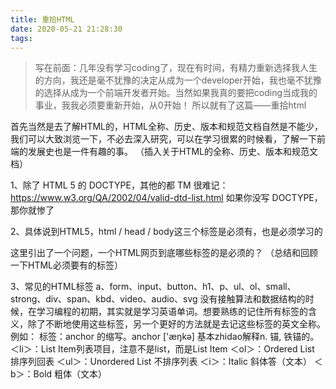```yaml
---
title: 重拾HTML
date: 2020-05-21 21:28:30
tags:
---
```

> 写在前面：几年没有学习coding了，现在有时间，有精力重新选择我人生的方向，我还是毫不犹豫的决定从成为一个developer开始，我也毫不犹豫的选择从成为一个前端开发者开始。当然如果我真的要把coding当成我的事业，我我必须要重新开始，从0开始！
> 所以就有了这篇——重拾html

首先当然是去了解HTML的，HTML全称、历史、版本和规范文档自然是不能少，我们可以大致浏览一下，不必去深入研究，可以在学习很累的时候看，了解一下前端的发展史也是一件有趣的事。
（插入关于HTML的全称、历史、版本和规范文档）

1、除了 HTML 5 的 DOCTYPE，其他的都 TM 很难记：https://www.w3.org/QA/2002/04/valid-dtd-list.html
如果你没写 DOCTYPE，那你就惨了

2、具体说到HTML5，html / head / body这三个标签是必须有，也是必须学习的

这里引出了一个问题，一个HTML网页到底哪些标签的是必须的？
（总结和回顾一下HTML必须要有的标签）

3、常见的HTML标签
a、form、input、button、h1、p、ul、ol、small、strong、div、span、kbd、video、audio、svg
没有接触算法和数据结构的时候，在学习编程的初期，其实就是学习英语单词。想要熟练的记住所有标签的含义，除了不断地使用这些标签，另一个更好的方法就是去记这些标签的英文全称。
例如：
<a>标签：anchor 的缩写。anchor ['æŋkə] 基本zhidao解释n. 锚, 铁锚的。
＜li＞：List Item列表项目，注意不是list，而是List Item
＜ol＞：Ordered List 排序列回表
＜ul＞：Unordered List 不排序列表
＜i＞：Italic 斜体答（文本）
＜b＞：Bold 粗体（文本）

